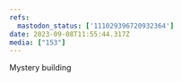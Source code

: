 ```yaml
---
refs:
  mastodon_status: ['111029396720932364']
date: 2023-09-08T11:55:44.317Z
media: ["153"]
---
```


<p>Mystery building </p>
